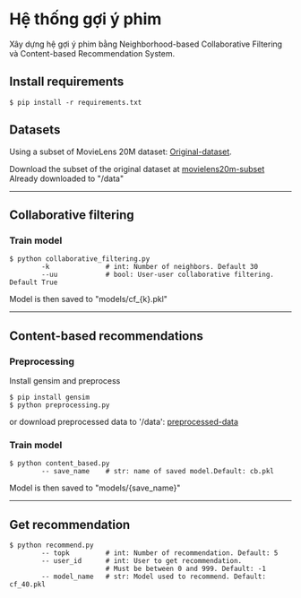 # Hệ thống gợi ý phim
Xây dựng hệ gợi ý phim bằng Neighborhood-based Collaborative Filtering và Content-based Recommendation System.

## Install requirements
```
$ pip install -r requirements.txt
```

## Datasets
Using a subset of MovieLens 20M dataset: [Original-dataset](https://files.grouplens.org/datasets/movielens/ml-20m.zip).

Download the subset of the original dataset at [movielens20m-subset](https://drive.google.com/file/d/1u4TY7lml7liOHzyBQGruVTm4QS2zTiqW/view?usp=sharing)
Already downloaded to "/data"


----------------------------------------------
## Collaborative filtering
### Train model
```
$ python collaborative_filtering.py
        -k              # int: Number of neighbors. Default 30
        --uu            # bool: User-user collaborative filtering. Default True
```
Model is then saved to "models/cf_{k}.pkl"


----------------------------------------------
## Content-based recommendations

### Preprocessing
Install gensim and preprocess
```
$ pip install gensim
$ python preprocessing.py
```

or download preprocessed data to '/data': [preprocessed-data](https://drive.google.com/file/d/1wJl1-1t3U93T12u9jlxmzMQcneEx7OWE/view?usp=sharing)

### Train model
```
$ python content_based.py
        -- save_name    # str: name of saved model.Default: cb.pkl
```
Model is then saved to "models/{save_name}"


----------------------------------------------
## Get recommendation
```
$ python recommend.py 
        -- topk         # int: Number of recommendation. Default: 5
        -- user_id      # int: User to get recommendation. 
                        # Must be between 0 and 999. Default: -1
        -- model_name   # str: Model used to recommend. Default: cf_40.pkl
        
